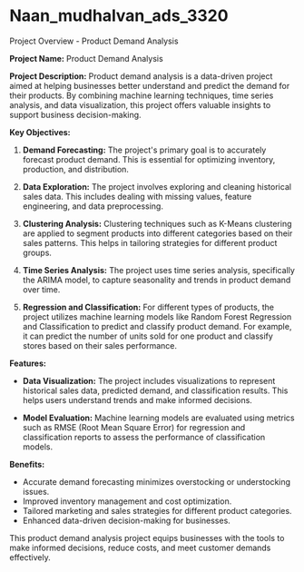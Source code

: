 # Naan_mudhalvan_ads_3320
Project Overview - Product Demand Analysis

**Project Name:** Product Demand Analysis

**Project Description:**
Product demand analysis is a data-driven project aimed at helping businesses better understand and predict the demand for their products. By combining machine learning techniques, time series analysis, and data visualization, this project offers valuable insights to support business decision-making.

**Key Objectives:**

1. **Demand Forecasting:** The project's primary goal is to accurately forecast product demand. This is essential for optimizing inventory, production, and distribution.

2. **Data Exploration:** The project involves exploring and cleaning historical sales data. This includes dealing with missing values, feature engineering, and data preprocessing.

3. **Clustering Analysis:** Clustering techniques such as K-Means clustering are applied to segment products into different categories based on their sales patterns. This helps in tailoring strategies for different product groups.

4. **Time Series Analysis:** The project uses time series analysis, specifically the ARIMA model, to capture seasonality and trends in product demand over time.

5. **Regression and Classification:** For different types of products, the project utilizes machine learning models like Random Forest Regression and Classification to predict and classify product demand. For example, it can predict the number of units sold for one product and classify stores based on their sales performance.

**Features:**

- **Data Visualization:** The project includes visualizations to represent historical sales data, predicted demand, and classification results. This helps users understand trends and make informed decisions.

- **Model Evaluation:** Machine learning models are evaluated using metrics such as RMSE (Root Mean Square Error) for regression and classification reports to assess the performance of classification models.



**Benefits:**

- Accurate demand forecasting minimizes overstocking or understocking issues.
- Improved inventory management and cost optimization.
- Tailored marketing and sales strategies for different product categories.
- Enhanced data-driven decision-making for businesses.

This product demand analysis project equips businesses with the tools to make informed decisions, reduce costs, and meet customer demands effectively.
